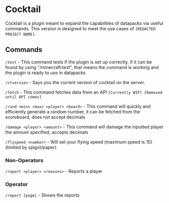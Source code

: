 # Cocktail

Cocktail is a plugin meant to expand the capabilities of datapacks via useful commands.
This version is designed to meet the use cases of `[REDACTED PROJECT NAME]`.

## Commands

`/test` - This command tests if the plugin is set up correctly,
if it can be found by using "/minecraft:test", that means the command
is working and the plugin is ready to use in datapacks

`/ctversion` - Says you the current version of cocktail on the server.

`/fetch` - This command fetches data from an API `[Currently WIP] [Removed until API comes]`

`/rand <min> <max> <player> <board>` - This command will quickly and efficiently generate a random number, it can be
fetched from the scoreboard, does not accept decimals

`/damage <player> <amount>` - This command will damage the inputted player the amount specified, accepts decimals

`/flyspeed <number>` - Will set your flying speed (maximum speed is 10) (limited by spigot/paper)

### Non-Operators

`/report <player> <reasons>` - Reports a player

### Operator

`/report [page]` - Shows the reports

